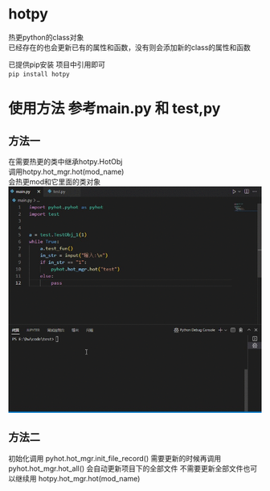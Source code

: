 # hotpy
热更python的class对象  
已经存在的也会更新已有的属性和函数，没有则会添加新的class的属性和函数

已提供pip安装 项目中引用即可  
`pip install hotpy`

# 使用方法   参考main.py 和 test,py 
## 方法一
在需要热更的类中继承hotpy.HotObj  
调用hotpy.hot_mgr.hot(mod_name)  
会热更mod和它里面的类对象  
![](https://github.com/huangwenzi/hotpy/blob/main/img/hotpy_test.gif)

## 方法二
初始化调用 pyhot.hot_mgr.init_file_record()
需要更新的时候再调用 pyhot.hot_mgr.hot_all()
会自动更新项目下的全部文件
不需要更新全部文件也可以继续用 hotpy.hot_mgr.hot(mod_name)
